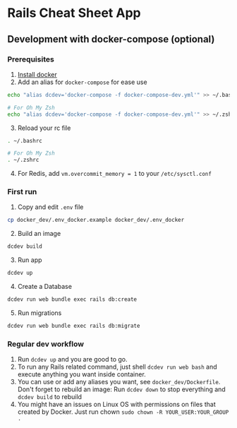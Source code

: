 # Rails Cheat Sheet App

## Development with docker-compose (optional)

### Prerequisites

1. [Install docker](https://docs.docker.com/get-docker/)
2. Add an alias for `docker-compose` for ease use

```bash
echo "alias dcdev='docker-compose -f docker-compose-dev.yml'" >> ~/.bashrc

# For Oh My Zsh
echo "alias dcdev='docker-compose -f docker-compose-dev.yml'" >> ~/.zshrc
```

3. Reload your rc file

```bash
. ~/.bashrc

# For Oh My Zsh
. ~/.zshrc
```

4. For Redis, add `vm.overcommit_memory = 1` to your `/etc/sysctl.conf`

### First run

1. Copy and edit `.env` file 
   
```bash
cp docker_dev/.env_docker.example docker_dev/.env_docker
```

2. Build an image 

```bash
dcdev build
```

3. Run app 

```bash
dcdev up
```

4. Create a Database 

```bash
dcdev run web bundle exec rails db:create
```

5. Run migrations

```bash
dcdev run web bundle exec rails db:migrate
```

### Regular dev workflow

1. Run `dcdev up` and you are good to go.
2. To run any Rails related command, just shell `dcdev run web bash` and execute anything you want inside container.
3. You can use or add any aliases you want, see `docker_dev/Dockerfile`. Don't forget to rebuild an image: Run `dcdev down` to stop everything and `dcdev build` to rebuild
4. You might have an issues on Linux OS with permissions on files that created by Docker. Just run chown `sudo chown -R YOUR_USER:YOUR_GROUP .`
